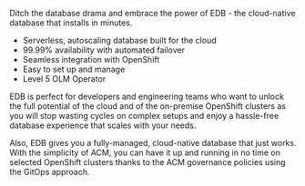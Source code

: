 Ditch the database drama and embrace the power of EDB - the cloud-native database that installs in minutes.

- Serverless, autoscaling database built for the cloud
- 99.99% availability with automated failover
- Seamless integration with OpenShift
- Easy to set up and manage
- Level 5 OLM Operator


EDB is perfect for developers and engineering teams who want to unlock the full potential of the cloud and of the on-premise OpenShift clusters as you will stop wasting cycles on complex setups and enjoy a hassle-free database experience that scales with your needs.

Also, EDB gives you a fully-managed, cloud-native database that just works. With the simplicity of ACM, you can have it up and running in no time on selected OpenShift clusters thanks to the ACM governance policies using the GitOps approach.


